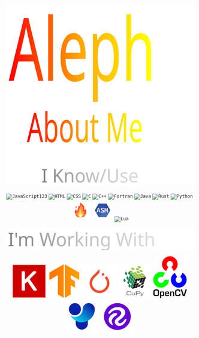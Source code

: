 <div align="center">
    
<img src="https://github.com/AlephVenXm/AlephVenXm/blob/main/root/svg/head_0.svg" width="800" height="420" alt="head">
    
</div>

<div align="center">  
    
<img src="https://github.com/AlephVenXm/AlephVenXm/blob/main/root/svg/std_1.svg" width="520" height="60" alt="std">
    
</div>


<div align="center">

<code><img width="55" src="https://user-images.githubusercontent.com/25181517/117447155-6a868a00-af3d-11eb-9cfe-245df15c9f3f.png" alt="JavaScript" title="JavaScript"/><text>123</text></code>
<code><img width="55" src="https://user-images.githubusercontent.com/25181517/192158954-f88b5814-d510-4564-b285-dff7d6400dad.png" alt="HTML" title="HTML"/></code>
<code><img width="55" src="https://user-images.githubusercontent.com/25181517/183898674-75a4a1b1-f960-4ea9-abcb-637170a00a75.png" alt="CSS" title="CSS"/></code>
<code><img width="55" src="https://user-images.githubusercontent.com/25181517/192106070-46255bcf-65e6-4c6b-a296-bf8d0d8fb2a7.png" alt="C" title="C"/></code>
<code><img width="55" src="https://user-images.githubusercontent.com/25181517/192106073-90fffafe-3562-4ff9-a37e-c77a2da0ff58.png" alt="C++" title="C++"/></code>
<code><img width="55" src="https://user-images.githubusercontent.com/25181517/192106356-07c248b7-9c7c-40bd-a202-f7caf5d0b1bc.png" alt="Fortran" title="Fortran"/></code>
<code><img width="55" src="https://user-images.githubusercontent.com/25181517/117201156-9a724800-adec-11eb-9a9d-3cd0f67da4bc.png" alt="Java" title="Java"/></code>
<code><img width="55" src="https://user-images.githubusercontent.com/25181517/192599922-3a8ceb1c-ff1d-40bc-b73c-99ea1182d8ad.png" alt="Rust" title="Rust"/></code>
<code><img width="55" src="https://user-images.githubusercontent.com/25181517/183423507-c056a6f9-1ba8-4312-a350-19bcbc5a8697.png" alt="Python" title="Python"/></code>
<code><img width="55" src="https://github.com/AlephVenXm/AlephVenXm/blob/main/root/%F0%9F%94%A5.png" alt="Mojo" title="Mojo"/></code>
<code><img width="55" src="https://github.com/AlephVenXm/AlephVenXm/blob/main/root/asm86.png" alt="ASMx86" title="ASMx86"/></code>
<code><img width="55" src="https://github.com/Ramonmelod/profile-technology-icons/assets/139141993/89970707-fd3d-46e9-897e-7e51ba07ba4c" alt="Lua" title="Lua"/></code>

</div>
    
<div align="center">
    
<img src="https://github.com/AlephVenXm/AlephVenXm/blob/main/root/svg/std_2.svg" width="520" height="60" alt="std">

</div>


<div align="center">

<code><img width="90" src="https://github.com/AlephVenXm/AlephVenXm/blob/main/root/2048px-Keras_logo.svg.png" alt="Keras" title="Keras"/></code>
<code><img width="90" src="https://github.com/AlephVenXm/AlephVenXm/blob/main/root/google-tensorflow-icon.png" alt="TensorFlow" title="TensorFlow"/></code>
<code><img width="90" src="https://github.com/AlephVenXm/AlephVenXm/blob/main/root/PyTorch_Symbol_01_OrangeOnTransparent_nUWxXkQ.png" alt="PyTorch" title="PyTorch"/></code>
<code><img width="90" src="https://github.com/AlephVenXm/AlephVenXm/blob/main/root/cupy_logo_1000px.png" alt="CuPy" title="CuPy"/></code>
<code><img width="90" src="https://github.com/AlephVenXm/AlephVenXm/blob/main/root/OpenCV_Logo_with_text.png" alt="OpenCV" title="OpenCV"/></code>
<code><img width="90" src="https://github.com/AlephVenXm/AlephVenXm/blob/main/root/512x512bb.png" alt="Ultralytics" title="Ultralytics"/></code>
<code><img width="90" src="https://github.com/AlephVenXm/AlephVenXm/blob/main/root/channels4_profile.png" alt="RoboFlow" title="RoboFlow"/></code>

</div>
